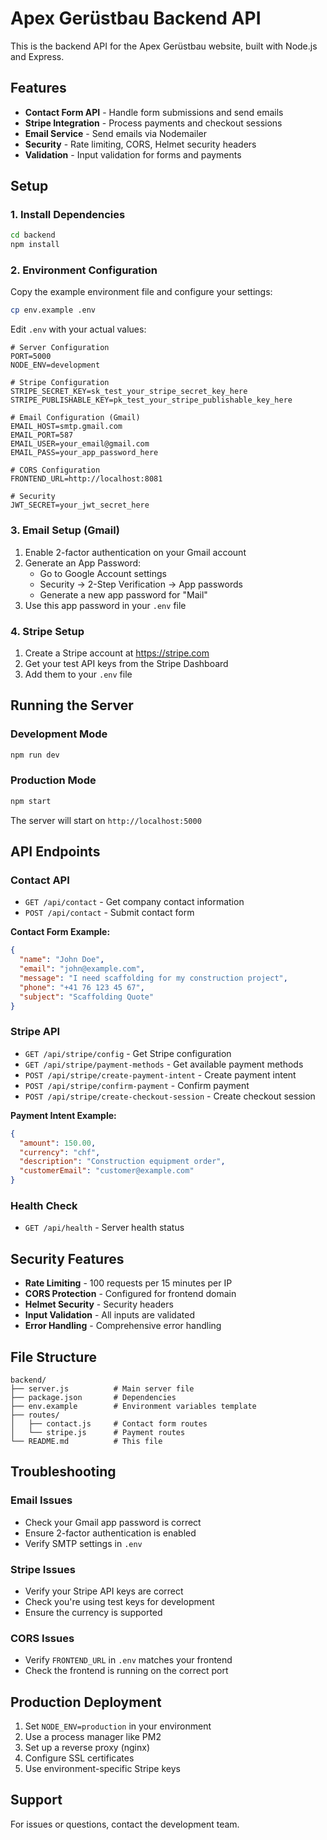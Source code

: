 # Apex Gerüstbau Backend API

This is the backend API for the Apex Gerüstbau website, built with Node.js and Express.

## Features

- **Contact Form API** - Handle form submissions and send emails
- **Stripe Integration** - Process payments and checkout sessions
- **Email Service** - Send emails via Nodemailer
- **Security** - Rate limiting, CORS, Helmet security headers
- **Validation** - Input validation for forms and payments

## Setup

### 1. Install Dependencies

```bash
cd backend
npm install
```

### 2. Environment Configuration

Copy the example environment file and configure your settings:

```bash
cp env.example .env
```

Edit `.env` with your actual values:

```env
# Server Configuration
PORT=5000
NODE_ENV=development

# Stripe Configuration
STRIPE_SECRET_KEY=sk_test_your_stripe_secret_key_here
STRIPE_PUBLISHABLE_KEY=pk_test_your_stripe_publishable_key_here

# Email Configuration (Gmail)
EMAIL_HOST=smtp.gmail.com
EMAIL_PORT=587
EMAIL_USER=your_email@gmail.com
EMAIL_PASS=your_app_password_here

# CORS Configuration
FRONTEND_URL=http://localhost:8081

# Security
JWT_SECRET=your_jwt_secret_here
```

### 3. Email Setup (Gmail)

1. Enable 2-factor authentication on your Gmail account
2. Generate an App Password:
   - Go to Google Account settings
   - Security → 2-Step Verification → App passwords
   - Generate a new app password for "Mail"
3. Use this app password in your `.env` file

### 4. Stripe Setup

1. Create a Stripe account at https://stripe.com
2. Get your test API keys from the Stripe Dashboard
3. Add them to your `.env` file

## Running the Server

### Development Mode
```bash
npm run dev
```

### Production Mode
```bash
npm start
```

The server will start on `http://localhost:5000`

## API Endpoints

### Contact API

- `GET /api/contact` - Get company contact information
- `POST /api/contact` - Submit contact form

**Contact Form Example:**
```json
{
  "name": "John Doe",
  "email": "john@example.com",
  "message": "I need scaffolding for my construction project",
  "phone": "+41 76 123 45 67",
  "subject": "Scaffolding Quote"
}
```

### Stripe API

- `GET /api/stripe/config` - Get Stripe configuration
- `GET /api/stripe/payment-methods` - Get available payment methods
- `POST /api/stripe/create-payment-intent` - Create payment intent
- `POST /api/stripe/confirm-payment` - Confirm payment
- `POST /api/stripe/create-checkout-session` - Create checkout session

**Payment Intent Example:**
```json
{
  "amount": 150.00,
  "currency": "chf",
  "description": "Construction equipment order",
  "customerEmail": "customer@example.com"
}
```

### Health Check

- `GET /api/health` - Server health status

## Security Features

- **Rate Limiting** - 100 requests per 15 minutes per IP
- **CORS Protection** - Configured for frontend domain
- **Helmet Security** - Security headers
- **Input Validation** - All inputs are validated
- **Error Handling** - Comprehensive error handling

## File Structure

```
backend/
├── server.js          # Main server file
├── package.json       # Dependencies
├── env.example        # Environment variables template
├── routes/
│   ├── contact.js     # Contact form routes
│   └── stripe.js      # Payment routes
└── README.md          # This file
```

## Troubleshooting

### Email Issues
- Check your Gmail app password is correct
- Ensure 2-factor authentication is enabled
- Verify SMTP settings in `.env`

### Stripe Issues
- Verify your Stripe API keys are correct
- Check you're using test keys for development
- Ensure the currency is supported

### CORS Issues
- Verify `FRONTEND_URL` in `.env` matches your frontend
- Check the frontend is running on the correct port

## Production Deployment

1. Set `NODE_ENV=production` in your environment
2. Use a process manager like PM2
3. Set up a reverse proxy (nginx)
4. Configure SSL certificates
5. Use environment-specific Stripe keys

## Support

For issues or questions, contact the development team. 